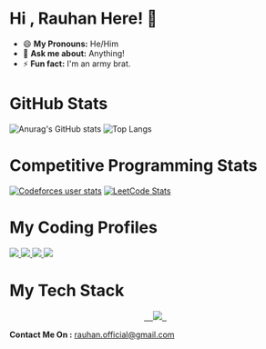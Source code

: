 # Hi , Rauhan Here! 👋

-   😄 **My Pronouns:** He/Him
-   💬 **Ask me about:** Anything!
-   ⚡ **Fun fact:** I'm an army brat.

# GitHub Stats

![Anurag's GitHub stats](https://github-readme-stats.vercel.app/api?username=TOR50&show_icons=true&theme=radical)
![Top Langs](https://github-readme-stats.vercel.app/api/top-langs/?username=TOR50&layout=compact)

# Competitive Programming Stats

[![Codeforces user stats](https://codeforces-readme-stats.vercel.app/api/card?username=rauhan)](https://codeforces.com/profile/rauhan)
[![LeetCode Stats](https://leetcard.jacoblin.cool/Rauhan_roy?theme=dark&font=Source%20Code%20Pro)](https://leetcode.com/u/Rauhan_roy/)

# My Coding Profiles

<a href="https://www.hackerrank.com/profile/rauhan_official">
<img src="https://img.shields.io/badge/-Hackerrank-2EC866?style=for-the-badge&logo=HackerRank&logoColor=white">
</a>
<a href="https://leetcode.com/u/Rauhan_roy/">
<img src="https://img.shields.io/badge/-LeetCode-FFA116?style=for-the-badge&logo=LeetCode&logoColor=black">
</a>
<a href="https://codeforces.com/profile/TOR50">
<img src="https://img.shields.io/badge/-Codeforces-445f9d?style=for-the-badge&logo=Codeforces&logoColor=white">
</a>
<a href="https://www.hackerearth.com/@rauhan">
<img src="https://img.shields.io/badge/HackerEarth-%232C3454.svg?&style=for-the-badge&logo=HackerEarth&logoColor=Blue">
</a>

# My Tech Stack

<p align="center">
  <a href="https://skillicons.dev">
    <img src="https://skillicons.dev/icons?i=git,c,cpp,discord,vscode,html,css,js,python" />
  </a>
</p>

**Contact Me On :** [rauhan.official@gmail.com](mailto:rauhan.official@gmail.com)

